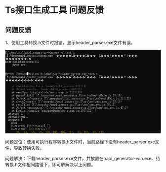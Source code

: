 # Ts接口生成工具 问题反馈

## 问题反馈

1、使用工具转换.h文件时报错，显示header_parser.exe文件有误。

![](./figures/header_parser_not_exist.png)

问题定位：使用可执行程序转换.h文件时，当前路径下没有header_parser.exe文件，导致转换失败。

问题解决：下载header_parser.exe文件，并放置在napi_generator-win.exe、待转换.h文件相同路径下，即可解解决以上问题。

